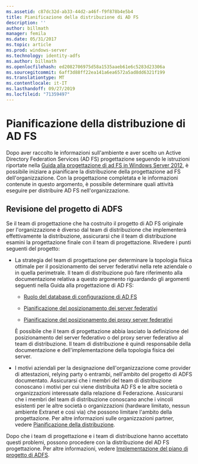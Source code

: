 ```yaml
---
ms.assetid: c87dc32d-ab33-44d2-a46f-f9f878b4e5b4
title: Pianificazione della distribuzione di AD FS
description: ''
author: billmath
manager: femila
ms.date: 05/31/2017
ms.topic: article
ms.prod: windows-server
ms.technology: identity-adfs
ms.author: billmath
ms.openlocfilehash: ed2082706975d58a1535aaeb61e6c5283d23306a
ms.sourcegitcommit: 6aff3d88ff22ea141a6ea6572a5ad8dd6321f199
ms.translationtype: MT
ms.contentlocale: it-IT
ms.lasthandoff: 09/27/2019
ms.locfileid: "71359497"
---
```

# <a name="planning-to-deploy-ad-fs"></a>Pianificazione della distribuzione di AD FS


Dopo aver raccolto le informazioni sull'ambiente e aver scelto un Active Directory Federation Services \(AD FS\) progettazione seguendo le istruzioni riportate nella [Guida alla progettazione di ad FS in Windows Server 2012](https://technet.microsoft.com/library/dd807036.aspx), è possibile iniziare a pianificare la distribuzione della progettazione ad FS dell'organizzazione. Con la progettazione completata e le informazioni contenute in questo argomento, è possibile determinare quali attività eseguire per distribuire AD FS nell'organizzazione.  
  
## <a name="reviewing-your-ad-fs-design"></a>Revisione del progetto di ADFS  
Se il team di progettazione che ha costruito il progetto di AD FS originale per l'organizzazione è diverso dal team di distribuzione che implementerà effettivamente la distribuzione, assicurarsi che il team di distribuzione esamini la progettazione finale con il team di progettazione. Rivedere i punti seguenti del progetto:  
  
-   La strategia del team di progettazione per determinare la topologia fisica ottimale per il posizionamento dei server federativi nella rete aziendale o in quella perimetrale. Il team di distribuzione può fare riferimento alla documentazione relativa a questo argomento riguardando gli argomenti seguenti nella Guida alla progettazione di AD FS:  
  
    -   [Ruolo del database di configurazione di AD FS](../../ad-fs/technical-reference/The-Role-of-the-AD-FS-Configuration-Database.md)  
  
    -   [Pianificazione del posizionamento dei server federativi](https://technet.microsoft.com/library/dd807069.aspx)  
  
    -   [Pianificazione del posizionamento dei proxy server federativi](https://technet.microsoft.com/library/dd807130.aspx)  
  
    È possibile che il team di progettazione abbia lasciato la definizione del posizionamento del server federativo o del proxy server federativo al team di distribuzione. Il team di distribuzione è quindi responsabile della documentazione e dell'implementazione della topologia fisica dei server.  
  
-   I motivi aziendali per la designazione dell'organizzazione come provider di attestazioni, relying party o entrambi, nell'ambito del progetto di ADFS documentato. Assicurarsi che i membri del team di distribuzione conoscano i motivi per cui viene distribuita AD FS e le altre società o organizzazioni interessate dalla relazione di Federazione. Assicurarsi che i membri del team di distribuzione conoscano anche i vincoli esistenti per le altre società o organizzazioni \(hardware limitato, nessun ambiente Extranet e così via\) che possono limitare l'ambito della progettazione. Per altre informazioni sulle organizzazioni partner, vedere [Pianificazione della distribuzione](https://technet.microsoft.com/library/dd807083.aspx).  
  
Dopo che i team di progettazione e i team di distribuzione hanno accettato questi problemi, possono procedere con la distribuzione del AD FS progettazione. Per altre informazioni, vedere [Implementazione del piano di progetto di ADFS](Implementing-Your-AD-FS-Design-Plan.md).  
